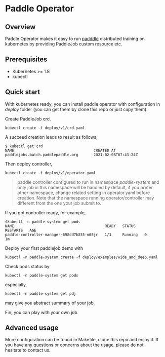 # Paddle Operator

## Overview

Paddle Operator makes it easy to run [padddle](https://www.paddlepaddle.org.cn/)
distributed training on kubernetes by providing PaddleJob custom resource etc.

## Prerequisites

* Kubernetes >= 1.8
* kubectl

## Quick start

With kubernetes ready, you can install paddle operator with configuration in *deploy* folder (you can get them by clone this repo or just copy them).


Create PaddleJob crd,
```shell
kubectl create -f deploy/v1/crd.yaml
```

A succeed creation leads to result as follows,
```
$ kubectl get crd
NAME                                    CREATED AT
paddlejobs.batch.paddlepaddle.org       2021-02-08T07:43:24Z
```

Then deploy controller,

```shell
kubectl create -f deploy/v1/operator.yaml
```

> paddle controller configured to run in namespace *paddle-system* and only job in this namespace will be handled by default,
if you prefer other namespace, change related setting in operator.yaml before creation.
Note that the namespace running operator/controller may different from the one your job submit to.

If you got controller ready, for example,
```
$kubectl -n paddle-system get pods
NAME                                         READY   STATUS    RESTARTS   AGE
paddle-controller-manager-698dd7b855-n65jr   1/1     Running   0          1m
```

Deploy your first paddlejob demo with
```shell
kubectl -n paddle-system create -f deploy/examples/wide_and_deep.yaml
```

Check pods status by
```shell
kubectl -n paddle-system get pods
```

especially,
```shell
kubectl -n paddle-system get pdj
```
may give you abstract summary of your job.

Fin, you can play with your own job.

## Advanced usage

More configuration can be found in Makefile, clone this repo and enjoy it. 
If you have any questions or concerns about the usage, please do not hesitate to contact us.


